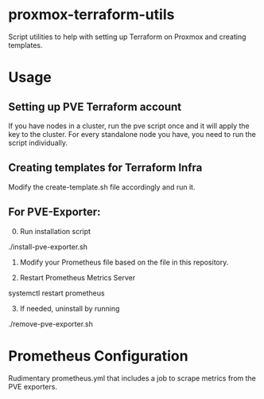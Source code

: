 # proxmox-terraform-utils
Script utilities to help with setting up Terraform on Proxmox and creating templates.

# Usage

## Setting up PVE Terraform account

If you have nodes in a cluster, run the pve script once and it will apply the key to the cluster.
For every standalone node you have, you need to run the script individually.

## Creating templates for Terraform Infra

Modify the create-template.sh file accordingly and run it.

## For PVE-Exporter:

0. Run installation script

./install-pve-exporter.sh

1. Modify your Prometheus file based on the file in this repository.
 
2. Restart Prometheus Metrics Server

systemctl restart prometheus

3. If needed, uninstall by running

./remove-pve-exporter.sh



# Prometheus Configuration

Rudimentary prometheus.yml that includes a job to scrape metrics from the PVE exporters.
